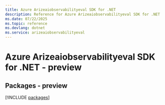 ```yaml
---
title: Azure Arizeaiobservabilityeval SDK for .NET
description: Reference for Azure Arizeaiobservabilityeval SDK for .NET
ms.date: 07/22/2025
ms.topic: reference
ms.devlang: dotnet
ms.service: arizeaiobservabilityeval
---
```

# Azure Arizeaiobservabilityeval SDK for .NET - preview
## Packages - preview
[!INCLUDE [packages](arizeaiobservabilityeval-index.md)]